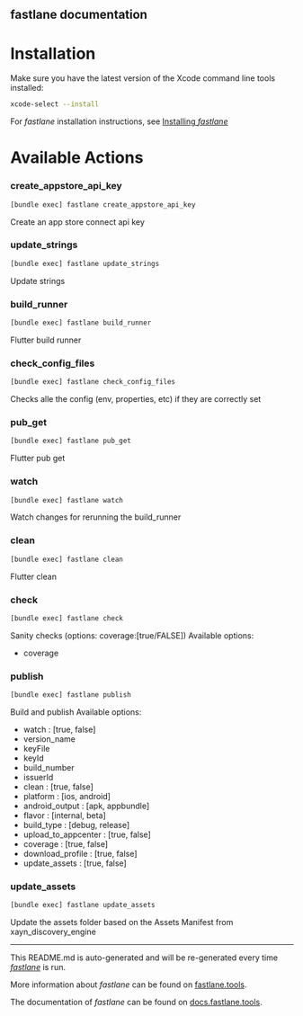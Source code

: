 fastlane documentation
----

# Installation

Make sure you have the latest version of the Xcode command line tools installed:

```sh
xcode-select --install
```

For _fastlane_ installation instructions, see [Installing _fastlane_](https://docs.fastlane.tools/#installing-fastlane)

# Available Actions

### create_appstore_api_key

```sh
[bundle exec] fastlane create_appstore_api_key
```

Create an app store connect api key 

### update_strings

```sh
[bundle exec] fastlane update_strings
```

Update strings

### build_runner

```sh
[bundle exec] fastlane build_runner
```

Flutter build runner

### check_config_files

```sh
[bundle exec] fastlane check_config_files
```

Checks alle the config (env, properties, etc) if they are correctly set

### pub_get

```sh
[bundle exec] fastlane pub_get
```

Flutter pub get

### watch

```sh
[bundle exec] fastlane watch
```

Watch changes for rerunning the build_runner

### clean

```sh
[bundle exec] fastlane clean
```

Flutter clean

### check

```sh
[bundle exec] fastlane check
```

Sanity checks (options: coverage:[true/FALSE])
Available options:
   - coverage

### publish

```sh
[bundle exec] fastlane publish
```

Build and publish 
Available options:
 - watch : [true, false]
 - version_name 
 - keyFile 
 - keyId 
 - build_number 
 - issuerId 
 - clean : [true, false]
 - platform : [ios, android]
 - android_output : [apk, appbundle]
 - flavor : [internal, beta]
 - build_type : [debug, release]
 - upload_to_appcenter : [true, false]
 - coverage : [true, false]
 - download_profile : [true, false]
 - update_assets : [true, false]


### update_assets

```sh
[bundle exec] fastlane update_assets
```

Update the assets folder based on the Assets Manifest from xayn_discovery_engine

----

This README.md is auto-generated and will be re-generated every time [_fastlane_](https://fastlane.tools) is run.

More information about _fastlane_ can be found on [fastlane.tools](https://fastlane.tools).

The documentation of _fastlane_ can be found on [docs.fastlane.tools](https://docs.fastlane.tools).

